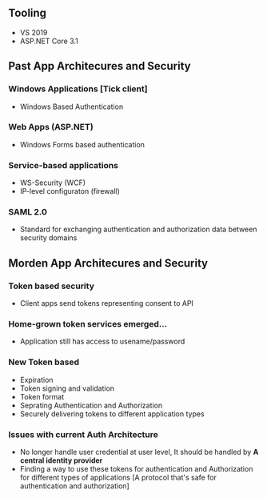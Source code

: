 ## Tooling
- VS 2019
- ASP.NET Core 3.1

## Past App Architecures and Security
### Windows Applications [Tick client]
 - Windows Based Authentication
### Web Apps (ASP.NET)
 - Windows Forms based authentication 
### Service-based applications 
 - WS-Security (WCF)
 - IP-level configuraton (firewall)
### SAML 2.0
 - Standard for exchanging authentication and authorization data between security domains
 
## Morden App Architecures and Security
### Token based security
 - Client apps send tokens representing consent to API
### Home-grown token services emerged...
 - Application still has access to usename/password
### New Token based 
- Expiration
- Token signing and validation 
- Token format
- Seprating Authentication and Authorization
- Securely delivering tokens to different application types

### Issues with current Auth Architecture
- No longer handle user credential at user level, It should be handled by **A central identity provider**
- Finding a way to use these tokens for authentication and Authorization for different types of applications [A protocol that's safe for authentication and authorization]

